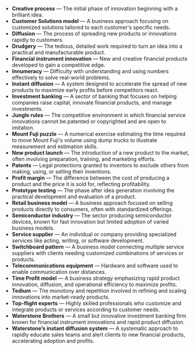 - **Creative process** — The initial phase of innovation beginning with a brilliant idea.
- **Customer Solutions model** — A business approach focusing on customized solutions tailored to each customer's specific needs.
- **Diffusion** — The process of spreading new products or innovations rapidly to customers.
- **Drudgery** — The tedious, detailed work required to turn an idea into a practical and manufacturable product.
- **Financial instrument innovation** — New and creative financial products developed to gain a competitive edge.
- **Innumeracy** — Difficulty with understanding and using numbers effectively to solve real-world problems.
- **Instant diffusion** — A system designed to accelerate the spread of new products to maximize early profits before competitors react.
- **Investment banking** — A sector of banking that focuses on helping companies raise capital, innovate financial products, and manage investments.
- **Jungle rules** — The competitive environment in which financial service innovations cannot be patented or copyrighted and are open to imitation.
- **Mount Fuji puzzle** — A numerical exercise estimating the time required to move Mount Fuji's volume using dump trucks to illustrate measurement and estimation skills.
- **New product launch** — The introduction of a new product to the market, often involving preparation, training, and marketing efforts.
- **Patents** — Legal protections granted to inventors to exclude others from making, using, or selling their inventions.
- **Profit margin** — The difference between the cost of producing a product and the price it is sold for, reflecting profitability.
- **Prototype testing** — The phase after idea generation involving the practical development and evaluation of a product.
- **Retail business model** — A business approach focused on selling products directly to consumers, often with standardized offerings.
- **Semiconductor industry** — The sector producing semiconductor devices, known for fast innovation but limited adoption of varied business models.
- **Service supplier** — An individual or company providing specialized services like acting, writing, or software development.
- **Switchboard pattern** — A business model connecting multiple service suppliers with clients needing customized combinations of services or products.
- **Telecommunications equipment** — Hardware and software used to enable communication over distances.
- **Time Profit model** — A business strategy emphasizing rapid product innovation, diffusion, and operational efficiency to maximize profits.
- **Tedium** — The monotony and repetition involved in refining and scaling innovations into market-ready products.
- **Top-flight experts** — Highly skilled professionals who customize and integrate products or services according to customer needs.
- **Waterstone Brothers** — A small but innovative investment banking firm known for financial instrument innovations and rapid product diffusion.
- **Waterstone’s instant diffusion system** — A systematic approach to rapidly educate sales teams and alert clients to new financial products, accelerating adoption and profits.
